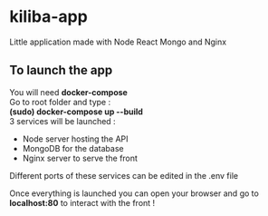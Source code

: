 # kiliba-app

Little application made with Node React Mongo and Nginx

## To launch the app 
You will need **docker-compose**<br>
Go to root folder and type : <br>
**(sudo) docker-compose up --build** <br>
3 services will be launched :
- Node server hosting the API
- MongoDB for the database
- Nginx server to serve the front

Different ports of these services can be edited in the .env file

Once everything is launched you can open your browser and go to **localhost:80** to interact with the front !

